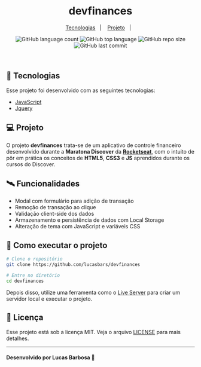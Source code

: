 <h1 align="center">
   devfinances
</h1>

<p align="center">
  <a href="#-tecnologias">Tecnologias</a>&nbsp;&nbsp;&nbsp;|&nbsp;&nbsp;&nbsp;
  <a href="#-projeto">Projeto</a>&nbsp;&nbsp;&nbsp;|&nbsp;&nbsp;&nbsp;
</p>

<p align="center">
  <img alt="GitHub language count" src="https://img.shields.io/github/languages/count/lucasbars/devfinances">
  <img alt="GitHub top language" src="https://img.shields.io/github/languages/top/lucasbars/devfinances">
  <img alt="GitHub repo size" src="https://img.shields.io/github/repo-size/lucasbars/devfinances">
  <img alt="GitHub last commit" src="https://img.shields.io/github/last-commit/lucasbars/devfinances">
</p>

<br>

## 🚀 Tecnologias

Esse projeto foi desenvolvido com as seguintes tecnologias:

- [JavaScript](https://jquery.com/)
- [Jquery](https://jquery.com/)

## 💻 Projeto

O projeto **devfinances** trata-se de um aplicativo de controle financeiro desenvolvido durante a **Maratona Discover** da **[Rocketseat](https://github.com/Rocketseat)**, com o intuito de pôr em prática os conceitos de **HTML5**, **CSS3** e **JS** aprendidos durante os cursos do Discover.

## 🛰️ Funcionalidades
- Modal com formulário para adição de transação
- Remoção de transação ao clique
- Validação client-side dos dados
- Armazenamento e persistência de dados com Local Storage
- Alteração de tema com JavaScript e variáveis CSS

## 🔧 Como executar o projeto
```bash
# Clone o repositório
git clone https://github.com/lucasbars/devfinances

# Entre no diretório
cd devfinances
```
Depois disso, utilize uma ferramenta como o [Live Server](https://marketplace.visualstudio.com/items?itemName=ritwickdey.LiveServer) para criar um servidor local e executar o projeto.


## 📝 Licença

Esse projeto está sob a licença MIT. Veja o arquivo [LICENSE](LICENSE.md) para mais detalhes.

---

#### Desenvolvido por Lucas Barbosa 💜